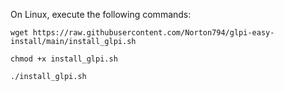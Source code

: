 On Linux, execute the following commands:

```
wget https://raw.githubusercontent.com/Norton794/glpi-easy-install/main/install_glpi.sh
```


```
chmod +x install_glpi.sh
```


```
./install_glpi.sh
```

